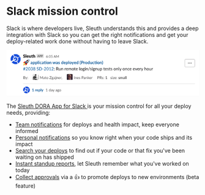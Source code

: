 # Slack mission control

Slack is where developers live, Sleuth understands this and provides a deep integration with Slack so you can get the right notifications and get your deploy-related work done without having to leave Slack.

![Team notifications on Deploy](<../.gitbook/assets/slack-or-deploys-or-sleuth-2021-02-04-11-01-28 (1) (1) (1) (1).png>)

The [Sleuth DORA App for Slack ](../integrations-1/slack.md)is your mission control for all your deploy needs, providing:

* [Team notifications](team-notifications.md) for deploys and health impact, keep everyone informed
* [Personal notifications](personal-notifications.md) so you know right when your code ships and its impact
* [Search your deploys](search-sleuth-in-slack.md) to find out if your code or that fix you've been waiting on has shipped
* [Instant standup reports](developer-standup.md), let Sleuth remember what you've worked on today
* [Collect approvals](https://help.sleuth.io/actions/cookbook#slack-approvals-based-promotion) via a 👍 to promote deploys to new environments (beta feature)
